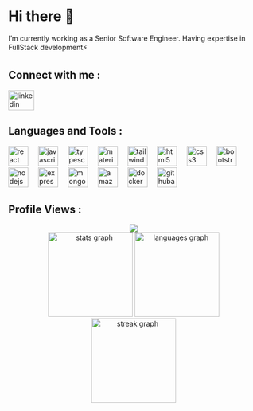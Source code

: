 
<h1 align="left">Hi there 👋</h1>

I’m currently working as a Senior Software Engineer. Having expertise in FullStack development⚡

<h2 align="left">Connect with me :</h2>

<div align="left">
  <a href="https://www.linkedin.com/in/mandip-kumar-rana" target="_blank">
    <img src="https://raw.githubusercontent.com/maurodesouza/profile-readme-generator/master/src/assets/icons/social/linkedin/default.svg" width="52" height="40" alt="linkedin logo"  />
  </a>
</div>

<h2 align="left">Languages and Tools :</h2>

<div align="left">
  <img src="https://cdn.jsdelivr.net/gh/devicons/devicon/icons/react/react-original.svg" height="40" alt="react logo"  />
  <img width="12" />
<!--   <img src="https://cdn.jsdelivr.net/gh/devicons/devicon/icons/nextjs/nextjs-original.svg" height="40" alt="nextjs logo"  />
  <img width="12" /> -->
  <img src="https://cdn.jsdelivr.net/gh/devicons/devicon/icons/javascript/javascript-original.svg" height="40" alt="javascript logo"  />
  <img width="12" />
<!--   <img src="https://cdn.jsdelivr.net/gh/devicons/devicon/icons/nextjs/nextjs-original.svg" height="40" alt="nextjs logo"  /> -->
  <img src="https://cdn.jsdelivr.net/gh/devicons/devicon/icons/typescript/typescript-original.svg" height="40" alt="typescript logo"  />
  <img width="12" />
<!--   <img src="https://cdn.jsdelivr.net/gh/devicons/devicon/icons/redux/redux-original.svg" height="40" alt="redux logo"  />
  <img width="12" /> -->
  <img src="https://cdn.jsdelivr.net/gh/devicons/devicon/icons/materialui/materialui-original.svg" height="40" alt="materialui logo"  />
  <img width="12" />
  <img src="https://cdn.simpleicons.org/tailwindcss/06B6D4" height="40" alt="tailwindcss logo"  />
  <img width="12" />
<!--   <img src="https://cdn.jsdelivr.net/gh/devicons/devicon/icons/sass/sass-original.svg" height="40" alt="sass logo"  />
  <img width="12" /> -->
  <img src="https://cdn.jsdelivr.net/gh/devicons/devicon/icons/html5/html5-original.svg" height="40" alt="html5 logo"  />
  <img width="12" />
  <img src="https://cdn.jsdelivr.net/gh/devicons/devicon/icons/css3/css3-original.svg" height="40" alt="css3 logo"  />
  <img width="12" />
  <img src="https://cdn.jsdelivr.net/gh/devicons/devicon/icons/bootstrap/bootstrap-original.svg" height="40" alt="bootstrap logo"  />
  <img width="12" />
  <img src="https://cdn.jsdelivr.net/gh/devicons/devicon/icons/nodejs/nodejs-original.svg" height="40" alt="nodejs logo"  />
  <img width="12" />
  <img src="https://skillicons.dev/icons?i=express" height="40" alt="express logo"  />
  <img width="12" />
  <img src="https://cdn.simpleicons.org/mongodb/47A248" height="40" alt="mongodb logo"  />
  <img width="12" />
<!--   <img src="https://img.shields.io/badge/Socket.io-010101?logo=socketdotio&logoColor=white&style=for-the-badge" height="40" alt="socketio logo"  />
  <img width="12" /> -->
<!--   <img src="https://cdn.simpleicons.org/c++/00599C" height="40" alt="cplusplus logo"  />
  <img width="12" /> -->
  <img src="https://skillicons.dev/icons?i=aws" height="40" alt="amazonwebservices logo"  />
  <img width="12" />
<!--   <img src="https://cdn.jsdelivr.net/gh/devicons/devicon/icons/azure/azure-original.svg" height="40" alt="azure logo"  />
  <img width="12" /> -->
  <img src="https://cdn.simpleicons.org/docker/2496ED" height="40" alt="docker logo"  />
  <img width="12" />
<!--   <img src="https://skillicons.dev/icons?i=jenkins" height="40" alt="jenkins logo"  />
  <img width="12" /> -->
<!--   <img src="https://cdn.jsdelivr.net/gh/devicons/devicon/icons/terraform/terraform-original.svg" height="40" alt="terraform logo"  />
  <img width="12" /> -->
  <img src="https://cdn.simpleicons.org/githubactions/2088FF" height="40" alt="githubactions logo"  />
  <img width="12" />
<!--   <img src="https://cdn.jsdelivr.net/gh/devicons/devicon/icons/linux/linux-original.svg" height="40" alt="linux logo"  />
  <img width="12" /> -->
<!--   <img src="https://cdn.simpleicons.org/powershell/5391FE" height="40" alt="powershell logo"  /> -->
</div>

<h2 align="left">Profile Views :</h2>

<div align="center">
  <img src="https://profile-counter.glitch.me/logic-found/count.svg?"  />
</div>

<div align="center">
  
  <img src="https://github-readme-stats.vercel.app/api?username=logic-found&hide_title=false&hide_rank=false&show_icons=true&include_all_commits=true&count_private=true&disable_animations=false&theme=dracula&locale=en&hide_border=false&order=1" height="170" alt="stats graph"  />
  
  <img src="https://github-readme-stats.vercel.app/api/top-langs?username=mandip-rana&locale=en&hide_title=false&layout=compact&card_width=320&langs_count=6&theme=dracula&hide_border=false&order=2" height="170" alt="languages graph"  />
  
  <img src="https://streak-stats.demolab.com?user=logic-found&locale=en&mode=daily&theme=dracula&hide_border=false&border_radius=5&order=3" height="170" alt="streak graph"  />
</div>

